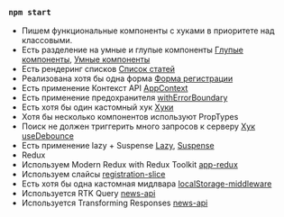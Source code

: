 ### `npm start`

- Пишем функциональные компоненты c хуками в приоритете над классовыми.
- Есть разделение на умные и глупые компоненты [Глупые компоненты](https://github.com/AndrewVLG/News-room-app/tree/main/src/entities), [Умные компоненты](https://github.com/AndrewVLG/News-room-app/tree/main/src/features)
- Есть рендеринг списков [Список статей](https://github.com/AndrewVLG/News-room-app/blob/main/src/widgets/top-headlines/top-headlines.tsx)
- Реализована хотя бы одна форма [Форма регистрации](https://github.com/AndrewVLG/News-room-app/blob/main/src/features/registration/index.tsx)
- Есть применение Контекст API [AppContext](https://github.com/AndrewVLG/News-room-app/blob/main/src/app/index.tsx)
- Есть применение предохранителя [withErrorBoundary](https://github.com/AndrewVLG/News-room-app/blob/main/src/app/index.tsx)
- Есть хотя бы один кастомный хук [Хуки](https://github.com/AndrewVLG/News-room-app/tree/main/src/shared/hooks)
- Хотя бы несколько компонентов используют PropTypes 
- Поиск не должен триггерить много запросов к серверу [Хук useDebounce](https://github.com/AndrewVLG/News-room-app/blob/main/src/shared/hooks/use-debounce.ts)
- Есть применение lazy + Suspense [Lazy](https://github.com/AndrewVLG/News-room-app/blob/main/src/app/app-routing/index.tsx), [Suspense](https://github.com/AndrewVLG/News-room-app/blob/main/src/app/index.tsx)
- Redux
- Используем Modern Redux with Redux Toolkit [app-redux](https://github.com/AndrewVLG/News-room-app/blob/main/src/app/app-redux/index.ts)
- Используем слайсы [registration-slice](https://github.com/AndrewVLG/News-room-app/blob/main/src/features/registration/model/registration-slice.ts)
- Есть хотя бы одна кастомная мидлвара [localStorage-middleware](https://github.com/AndrewVLG/News-room-app/blob/main/src/app/app-redux/middleware/local-storage-middleware.ts)
- Используется RTK Query [news-api](https://github.com/AndrewVLG/News-room-app/blob/main/src/shared/api/news-api.ts)
- Используется Transforming Responses [news-api](https://github.com/AndrewVLG/News-room-app/blob/main/src/shared/api/news-api.ts)
